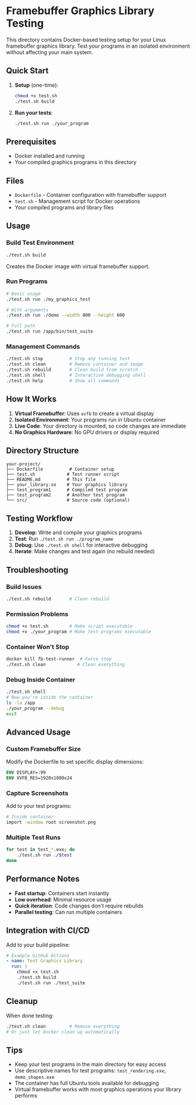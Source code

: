 # Framebuffer Graphics Library Testing

This directory contains Docker-based testing setup for your Linux framebuffer graphics library. Test your programs in an isolated environment without affecting your main system.

## Quick Start

1. **Setup** (one-time):
   ```bash
   chmod +x test.sh
   ./test.sh build
   ```

2. **Run your tests**:
   ```bash
   ./test.sh run ./your_program
   ```

## Prerequisites

- Docker installed and running
- Your compiled graphics programs in this directory

## Files

- `Dockerfile` - Container configuration with framebuffer support
- `test.sh` - Management script for Docker operations
- Your compiled programs and library files

## Usage

### Build Test Environment
```bash
./test.sh build
```
Creates the Docker image with virtual framebuffer support.

### Run Programs
```bash
# Basic usage
./test.sh run ./my_graphics_test

# With arguments
./test.sh run ./demo --width 800 --height 600

# Full path
./test.sh run /app/bin/test_suite
```

### Management Commands
```bash
./test.sh stop          # Stop any running test
./test.sh clean         # Remove container and image
./test.sh rebuild       # Clean build from scratch
./test.sh shell         # Interactive debugging shell
./test.sh help          # Show all commands
```

## How It Works

1. **Virtual Framebuffer**: Uses `xvfb` to create a virtual display
2. **Isolated Environment**: Your programs run in Ubuntu container
3. **Live Code**: Your directory is mounted, so code changes are immediate
4. **No Graphics Hardware**: No GPU drivers or display required

## Directory Structure

```
your-project/
├── Dockerfile          # Container setup
├── test.sh            # Test runner script
├── README.md          # This file
├── your_library.so    # Your graphics library
├── test_program1      # Compiled test program
├── test_program2      # Another test program
└── src/               # Source code (optional)
```

## Testing Workflow

1. **Develop**: Write and compile your graphics programs
2. **Test**: Run `./test.sh run ./program_name`
3. **Debug**: Use `./test.sh shell` for interactive debugging
4. **Iterate**: Make changes and test again (no rebuild needed)

## Troubleshooting

### Build Issues
```bash
./test.sh rebuild       # Clean rebuild
```

### Permission Problems
```bash
chmod +x test.sh        # Make script executable
chmod +x ./your_program # Make test programs executable
```

### Container Won't Stop
```bash
docker kill fb-test-runner  # Force stop
./test.sh clean            # Clean everything
```

### Debug Inside Container
```bash
./test.sh shell
# Now you're inside the container
ls -la /app
./your_program --debug
exit
```

## Advanced Usage

### Custom Framebuffer Size
Modify the Dockerfile to set specific display dimensions:
```dockerfile
ENV DISPLAY=:99
ENV XVFB_RES=1920x1080x24
```

### Capture Screenshots
Add to your test programs:
```bash
# Inside container
import -window root screenshot.png
```

### Multiple Test Runs
```bash
for test in test_*.exe; do
    ./test.sh run ./$test
done
```

## Performance Notes

- **Fast startup**: Containers start instantly
- **Low overhead**: Minimal resource usage
- **Quick iteration**: Code changes don't require rebuilds
- **Parallel testing**: Can run multiple containers

## Integration with CI/CD

Add to your build pipeline:
```yaml
# Example GitHub Actions
- name: Test Graphics Library
  run: |
    chmod +x test.sh
    ./test.sh build
    ./test.sh run ./test_suite
```

## Cleanup

When done testing:
```bash
./test.sh clean         # Remove everything
# Or just let Docker clean up automatically
```

## Tips

- Keep your test programs in the main directory for easy access
- Use descriptive names for test programs: `test_rendering.exe`, `demo_shapes.exe`
- The container has full Ubuntu tools available for debugging
- Virtual framebuffer works with most graphics operations your library performs
